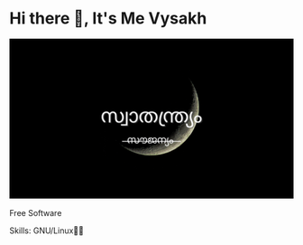 # Hi there 👋, It's Me Vysakh
![](https://raw.githubusercontent.com/tellmeY18/tellmeY18/main/resources/banner.png)

Free Software 

Skills: GNU/Linux🐧🐂

 





